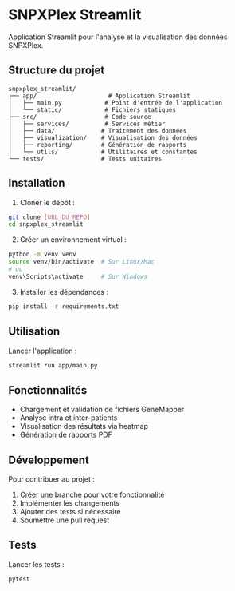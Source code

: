 # SNPXPlex Streamlit

Application Streamlit pour l'analyse et la visualisation des données SNPXPlex.

## Structure du projet

```
snpxplex_streamlit/
├── app/                    # Application Streamlit
│   ├── main.py            # Point d'entrée de l'application
│   └── static/            # Fichiers statiques
├── src/                   # Code source
│   ├── services/          # Services métier
│   ├── data/             # Traitement des données
│   ├── visualization/    # Visualisation des données
│   ├── reporting/        # Génération de rapports
│   └── utils/            # Utilitaires et constantes
└── tests/                # Tests unitaires
```

## Installation

1. Cloner le dépôt :
```bash
git clone [URL_DU_REPO]
cd snpxplex_streamlit
```

2. Créer un environnement virtuel :
```bash
python -m venv venv
source venv/bin/activate  # Sur Linux/Mac
# ou
venv\Scripts\activate     # Sur Windows
```

3. Installer les dépendances :
```bash
pip install -r requirements.txt
```

## Utilisation

Lancer l'application :
```bash
streamlit run app/main.py
```

## Fonctionnalités

- Chargement et validation de fichiers GeneMapper
- Analyse intra et inter-patients
- Visualisation des résultats via heatmap
- Génération de rapports PDF

## Développement

Pour contribuer au projet :

1. Créer une branche pour votre fonctionnalité
2. Implémenter les changements
3. Ajouter des tests si nécessaire
4. Soumettre une pull request

## Tests

Lancer les tests :
```bash
pytest
``` 